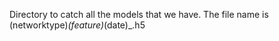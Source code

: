 Directory to catch all the models that we have. The file name is (networktype)_(feature)_(date)_.h5
